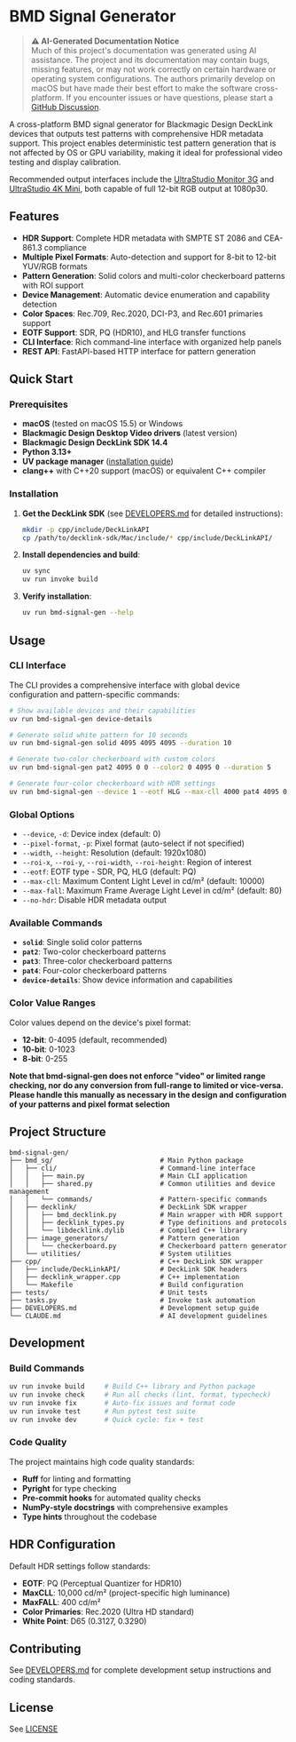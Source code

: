 # BMD Signal Generator

> **⚠️ AI-Generated Documentation Notice**  
> Much of this project's documentation was generated using AI assistance. The
> project and its documentation may contain bugs, missing features, or may not
> work correctly on certain hardware or operating system configurations. The
> authors primarily develop on macOS but have made their best effort to make the
> software cross-platform. If you encounter issues or have questions, please
> start a
> [GitHub Discussion](https://github.com/OpenLEDEval/bmd-signal-gen/discussions).

A cross-platform BMD signal generator for Blackmagic Design DeckLink devices
that outputs test patterns with comprehensive HDR metadata support. This project
enables deterministic test pattern generation that is not affected by OS or GPU
variability, making it ideal for professional video testing and display
calibration.

Recommended output interfaces include the
[UltraStudio Monitor 3G](https://www.blackmagicdesign.com/products/ultrastudio/techspecs/W-DLUS-13)
and
[UltraStudio 4K Mini](https://www.blackmagicdesign.com/products/ultrastudio/techspecs/W-DLUS-11),
both capable of full 12-bit RGB output at 1080p30.

## Features

- **HDR Support**: Complete HDR metadata with SMPTE ST 2086 and CEA-861.3
  compliance
- **Multiple Pixel Formats**: Auto-detection and support for 8-bit to 12-bit
  YUV/RGB formats
- **Pattern Generation**: Solid colors and multi-color checkerboard patterns
  with ROI support
- **Device Management**: Automatic device enumeration and capability detection
- **Color Spaces**: Rec.709, Rec.2020, DCI-P3, and Rec.601 primaries support
- **EOTF Support**: SDR, PQ (HDR10), and HLG transfer functions
- **CLI Interface**: Rich command-line interface with organized help panels
- **REST API**: FastAPI-based HTTP interface for pattern generation

## Quick Start

### Prerequisites

- **macOS** (tested on macOS 15.5) or Windows
- **Blackmagic Design Desktop Video drivers** (latest version)
- **Blackmagic Design DeckLink SDK 14.4**
- **Python 3.13+**
- **UV package manager**
  ([installation guide](https://docs.astral.sh/uv/getting-started/installation/))
- **clang++** with C++20 support (macOS) or equivalent C++ compiler

### Installation

1. **Get the DeckLink SDK** (see [DEVELOPERS.md](DEVELOPERS.md) for detailed
   instructions):

   ```bash
   mkdir -p cpp/include/DeckLinkAPI
   cp /path/to/decklink-sdk/Mac/include/* cpp/include/DeckLinkAPI/
   ```

2. **Install dependencies and build**:

   ```bash
   uv sync
   uv run invoke build
   ```

3. **Verify installation**:
   ```bash
   uv run bmd-signal-gen --help
   ```

## Usage

### CLI Interface

The CLI provides a comprehensive interface with global device configuration and
pattern-specific commands:

```bash
# Show available devices and their capabilities
uv run bmd-signal-gen device-details

# Generate solid white pattern for 10 seconds
uv run bmd-signal-gen solid 4095 4095 4095 --duration 10

# Generate two-color checkerboard with custom colors
uv run bmd-signal-gen pat2 4095 0 0 --color2 0 4095 0 --duration 5

# Generate four-color checkerboard with HDR settings
uv run bmd-signal-gen --device 1 --eotf HLG --max-cll 4000 pat4 4095 0 0 --color2 0 4095 0 --color3 0 0 4095 --color4 4095 4095 4095
```

### Global Options

- `--device`, `-d`: Device index (default: 0)
- `--pixel-format`, `-p`: Pixel format (auto-select if not specified)
- `--width`, `--height`: Resolution (default: 1920x1080)
- `--roi-x`, `--roi-y`, `--roi-width`, `--roi-height`: Region of interest
- `--eotf`: EOTF type - SDR, PQ, HLG (default: PQ)
- `--max-cll`: Maximum Content Light Level in cd/m² (default: 10000)
- `--max-fall`: Maximum Frame Average Light Level in cd/m² (default: 80)
- `--no-hdr`: Disable HDR metadata output

### Available Commands

- **`solid`**: Single solid color patterns
- **`pat2`**: Two-color checkerboard patterns
- **`pat3`**: Three-color checkerboard patterns
- **`pat4`**: Four-color checkerboard patterns
- **`device-details`**: Show device information and capabilities

### Color Value Ranges

Color values depend on the device's pixel format:

- **12-bit**: 0-4095 (default, recommended)
- **10-bit**: 0-1023
- **8-bit**: 0-255

**Note that bmd-signal-gen does not enforce "video" or limited range checking, nor do any conversion from full-range to limited or vice-versa. Please handle this manually as necessary in the design and configuration of your patterns and pixel format selection**

## Project Structure

```
bmd-signal-gen/
├── bmd_sg/                           # Main Python package
│   ├── cli/                          # Command-line interface
│   │   ├── main.py                   # Main CLI application
│   │   ├── shared.py                 # Common utilities and device management
│   │   └── commands/                 # Pattern-specific commands
│   ├── decklink/                     # DeckLink SDK wrapper
│   │   ├── bmd_decklink.py           # Main wrapper with HDR support
│   │   ├── decklink_types.py         # Type definitions and protocols
│   │   └── libdecklink.dylib         # Compiled C++ library
│   ├── image_generators/             # Pattern generation
│   │   └── checkerboard.py           # Checkerboard pattern generator
│   └── utilities/                    # System utilities
├── cpp/                              # C++ DeckLink SDK wrapper
│   ├── include/DeckLinkAPI/          # DeckLink SDK headers
│   ├── decklink_wrapper.cpp          # C++ implementation
│   └── Makefile                      # Build configuration
├── tests/                            # Unit tests
├── tasks.py                          # Invoke task automation
├── DEVELOPERS.md                     # Development setup guide
└── CLAUDE.md                         # AI development guidelines
```

## Development

### Build Commands

```bash
uv run invoke build     # Build C++ library and Python package
uv run invoke check     # Run all checks (lint, format, typecheck)
uv run invoke fix       # Auto-fix issues and format code
uv run invoke test      # Run pytest test suite
uv run invoke dev       # Quick cycle: fix + test
```

### Code Quality

The project maintains high code quality standards:

- **Ruff** for linting and formatting
- **Pyright** for type checking
- **Pre-commit hooks** for automated quality checks
- **NumPy-style docstrings** with comprehensive examples
- **Type hints** throughout the codebase

## HDR Configuration

Default HDR settings follow standards:

- **EOTF**: PQ (Perceptual Quantizer for HDR10)
- **MaxCLL**: 10,000 cd/m² (project-specific high luminance)
- **MaxFALL**: 400 cd/m²
- **Color Primaries**: Rec.2020 (Ultra HD standard)
- **White Point**: D65 (0.3127, 0.3290)

## Contributing

See [DEVELOPERS.md](DEVELOPERS.md) for complete development setup instructions
and coding standards.

## License

See [LICENSE](LICENSE)
